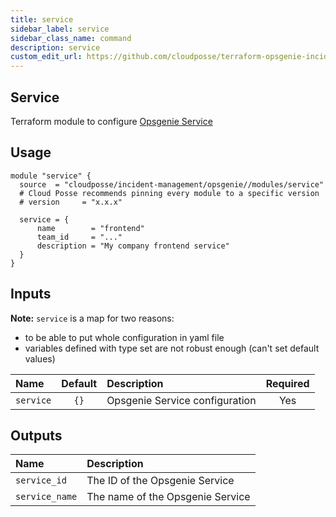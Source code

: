 ```yaml
---
title: service
sidebar_label: service
sidebar_class_name: command
description: service
custom_edit_url: https://github.com/cloudposse/terraform-opsgenie-incident-management/blob/main/modules/service/README.md
---
```


## Service

Terraform module to configure [Opsgenie Service](https://registry.terraform.io/providers/opsgenie/opsgenie/latest/docs/resources/service)


## Usage

```hcl
module "service" {
  source  = "cloudposse/incident-management/opsgenie//modules/service"
  # Cloud Posse recommends pinning every module to a specific version
  # version     = "x.x.x"

  service = {
      name        = "frontend"
      team_id     = "..."
      description = "My company frontend service"
  }
}
```

## Inputs

**Note:** `service` is a map for two reasons: 
- to be able to put whole configuration in yaml file
- variables defined with type set are not robust enough (can't set default values)

|  Name                          |  Default                          |  Description                                                                                                                    | Required |
|:-------------------------------|:---------------------------------:|:--------------------------------------------------------------------------------------------------------------------------------|:--------:|
| `service`                      | `{}`                              | Opsgenie Service configuration                                                                              | Yes      |


## Outputs

| Name                        | Description                              |
|:----------------------------|:-----------------------------------------|
| `service_id`                | The ID of the Opsgenie Service           |
| `service_name`              | The name of the Opsgenie Service         |

